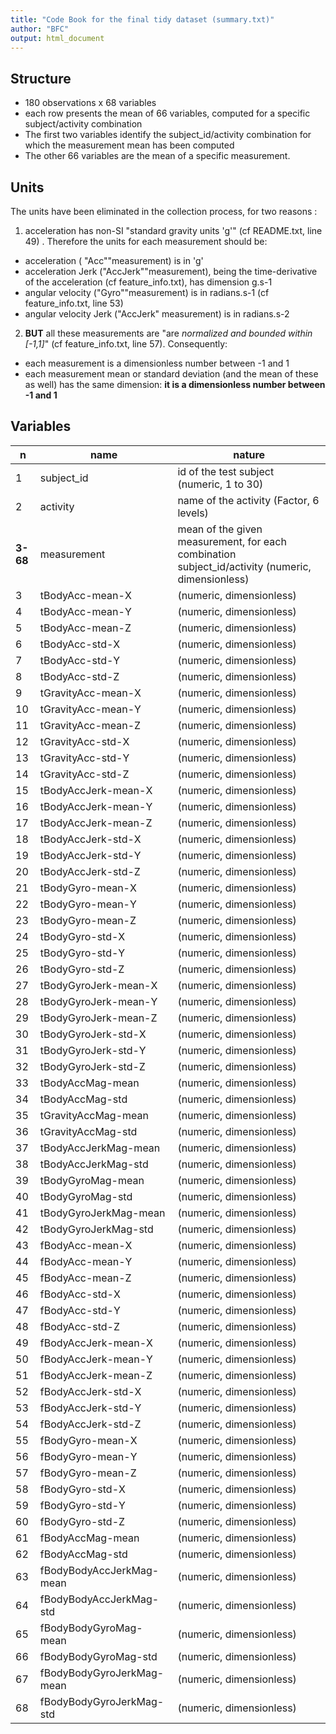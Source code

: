 ```yaml
---
title: "Code Book for the final tidy dataset (summary.txt)"
author: "BFC"
output: html_document
---
```


## Structure
* 180 observations x 68 variables
* each row presents the mean of 66 variables, computed for a specific subject/activity combination
* The first two variables identify the  subject_id/activity combination for which the measurement mean has been computed
* The other 66 variables are the mean of a specific measurement.

## Units

The units have been eliminated in the collection process, for two reasons :

1. acceleration has non-SI "standard gravity units 'g'" (cf README.txt, line 49) . Therefore the units for each measurement should be:
+ acceleration ( "Acc""measurement) is in 'g'
+ acceleration Jerk ("AccJerk""measurement), being the time-derivative of the acceleration (cf feature_info.txt), has dimension g.s-1 
+ angular velocity ("Gyro""measurement) is in radians.s-1 (cf feature_info.txt, line 53)
+ angular velocity Jerk ("AccJerk" measurement) is in radians.s-2


2. **BUT** all these measurements are "are *normalized and bounded within [-1,1]*" (cf feature_info.txt, line 57). Consequently:
+ each measurement is a dimensionless number between -1 and 1
+ each measurement mean or standard deviation (and the mean of these as well) has the same dimension: **it is a dimensionless number between -1 and 1**



## Variables

| n |	name    |	nature
----|--------- | -------------
 | 1 | subject_id|id of the test subject (numeric, 1 to 30)
 | 2 | activity|name of the activity 	(Factor, 6 levels)
 |**3-68** |  measurement |mean of the given measurement, for each combination subject_id/activity (numeric, dimensionless)
 | 3 | tBodyAcc-mean-X | (numeric, dimensionless)
 | 4 | tBodyAcc-mean-Y | (numeric, dimensionless)
 | 5 | tBodyAcc-mean-Z | (numeric, dimensionless)
 | 6 | tBodyAcc-std-X | (numeric, dimensionless)
 | 7 | tBodyAcc-std-Y | (numeric, dimensionless)
 | 8 | tBodyAcc-std-Z | (numeric, dimensionless)
 | 9 | tGravityAcc-mean-X | (numeric, dimensionless)
 | 10 | tGravityAcc-mean-Y | (numeric, dimensionless)
 | 11 | tGravityAcc-mean-Z | (numeric, dimensionless)
 | 12 | tGravityAcc-std-X | (numeric, dimensionless)
 | 13 | tGravityAcc-std-Y | (numeric, dimensionless)
 | 14 | tGravityAcc-std-Z | (numeric, dimensionless)
 | 15 | tBodyAccJerk-mean-X | (numeric, dimensionless)
 | 16 | tBodyAccJerk-mean-Y | (numeric, dimensionless)
 | 17 | tBodyAccJerk-mean-Z | (numeric, dimensionless)
 | 18 | tBodyAccJerk-std-X | (numeric, dimensionless)
 | 19 | tBodyAccJerk-std-Y | (numeric, dimensionless)
 | 20 | tBodyAccJerk-std-Z | (numeric, dimensionless)
 | 21 | tBodyGyro-mean-X | (numeric, dimensionless)
 | 22 | tBodyGyro-mean-Y | (numeric, dimensionless)
 | 23 | tBodyGyro-mean-Z | (numeric, dimensionless)
 | 24 | tBodyGyro-std-X | (numeric, dimensionless)
 | 25 | tBodyGyro-std-Y | (numeric, dimensionless)
 | 26 | tBodyGyro-std-Z | (numeric, dimensionless)
 | 27 | tBodyGyroJerk-mean-X | (numeric, dimensionless)
 | 28 | tBodyGyroJerk-mean-Y | (numeric, dimensionless)
 | 29 | tBodyGyroJerk-mean-Z | (numeric, dimensionless)
 | 30 | tBodyGyroJerk-std-X | (numeric, dimensionless)
 | 31 | tBodyGyroJerk-std-Y | (numeric, dimensionless)
 | 32 | tBodyGyroJerk-std-Z | (numeric, dimensionless)
 | 33 | tBodyAccMag-mean | (numeric, dimensionless)
 | 34 | tBodyAccMag-std | (numeric, dimensionless)
 | 35 | tGravityAccMag-mean | (numeric, dimensionless)
 | 36 | tGravityAccMag-std | (numeric, dimensionless)
 | 37 | tBodyAccJerkMag-mean | (numeric, dimensionless)
 | 38 | tBodyAccJerkMag-std | (numeric, dimensionless)
 | 39 | tBodyGyroMag-mean | (numeric, dimensionless)
 | 40 | tBodyGyroMag-std | (numeric, dimensionless)
 | 41 | tBodyGyroJerkMag-mean | (numeric, dimensionless)
 | 42 | tBodyGyroJerkMag-std | (numeric, dimensionless)
 | 43 | fBodyAcc-mean-X | (numeric, dimensionless)
 | 44 | fBodyAcc-mean-Y | (numeric, dimensionless)
 | 45 | fBodyAcc-mean-Z | (numeric, dimensionless)
 | 46 | fBodyAcc-std-X | (numeric, dimensionless)
 | 47 | fBodyAcc-std-Y | (numeric, dimensionless)
 | 48 | fBodyAcc-std-Z | (numeric, dimensionless)
 | 49 | fBodyAccJerk-mean-X | (numeric, dimensionless)
 | 50 | fBodyAccJerk-mean-Y | (numeric, dimensionless)
 | 51 | fBodyAccJerk-mean-Z | (numeric, dimensionless)
 | 52 | fBodyAccJerk-std-X | (numeric, dimensionless)
 | 53 | fBodyAccJerk-std-Y | (numeric, dimensionless)
 | 54 | fBodyAccJerk-std-Z | (numeric, dimensionless)
 | 55 | fBodyGyro-mean-X | (numeric, dimensionless)
 | 56 | fBodyGyro-mean-Y | (numeric, dimensionless)
 | 57 | fBodyGyro-mean-Z | (numeric, dimensionless)
 | 58 | fBodyGyro-std-X | (numeric, dimensionless)
 | 59 | fBodyGyro-std-Y | (numeric, dimensionless)
 | 60 | fBodyGyro-std-Z | (numeric, dimensionless)
 | 61 | fBodyAccMag-mean | (numeric, dimensionless)
 | 62 | fBodyAccMag-std | (numeric, dimensionless)
 | 63 | fBodyBodyAccJerkMag-mean | (numeric, dimensionless)
 | 64 | fBodyBodyAccJerkMag-std | (numeric, dimensionless)
 | 65 | fBodyBodyGyroMag-mean | (numeric, dimensionless)
 | 66 | fBodyBodyGyroMag-std | (numeric, dimensionless)
 | 67 | fBodyBodyGyroJerkMag-mean | (numeric, dimensionless)
 | 68 | fBodyBodyGyroJerkMag-std | (numeric, dimensionless)